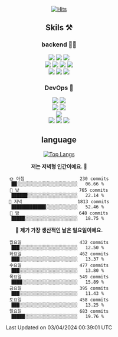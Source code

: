 <div align="center">

[![Hits](https://hits.seeyoufarm.com/api/count/incr/badge.svg?url=https%3A%2F%2Fgithub.com%2Fzxcv9203%2Fhit-counter&count_bg=%23FF7272&title_bg=%23324C2E&icon=codeigniter.svg&icon_color=%23DD5B5B&title=%EB%B0%A9%EB%AC%B8%EC%9E%90&edge_flat=false)](https://hits.seeyoufarm.com)
  
## Skils ⚒️
### backend 🧑‍💻
  
<img src="https://img.shields.io/badge/Java-FF6600?style=flat-square&logo=buymeacoffee&logoColor=white"/>
<img src="https://img.shields.io/badge/Go-0099FF?style=flat-square&logo=go&logoColor=white"/>
<img src="https://img.shields.io/badge/Kotlin-7F52FF?style=flat-square&logo=kotlin&logoColor=white"/>
  
  
<br />
  
<img src="https://img.shields.io/badge/Spring-339933?style=flat-square&logo=Spring&logoColor=white"/>
<img src="https://img.shields.io/badge/Spring Boot-339933?style=flat-square&logo=Spring Boot&logoColor=white"/>
<img src="https://img.shields.io/badge/Spring Security-339933?style=flat-square&logo=Spring Security&logoColor=white"/>
  
<img src="https://img.shields.io/badge/Spring Data JPA-339933?style=flat-square&logo=Hibernate&logoColor=white"/>

<br />
  
  <img src="https://img.shields.io/badge/mysql-0099FF?style=flat-square&logo=mysql&logoColor=white"/>
  <img src="https://img.shields.io/badge/mariadb-0099FF?style=flat-square&logo=mariadb&logoColor=white"/>
  <img src="https://img.shields.io/badge/mongoDB-47A248?style=flat-square&logo=mongodb&logoColor=white"/>
  
  
### DevOps 🚀
  
  <img src="https://img.shields.io/badge/docker-2496ED?style=flat-square&logo=docker&logoColor=white"/>
  <img src="https://img.shields.io/badge/kubernetes-326CE5?style=flat-square&logo=kubernetes&logoColor=white"/>
  
  <br />
  
  <img src="https://img.shields.io/badge/Github Actions-2088FF?style=flat-square&logo=githubactions&logoColor=white"/>
  <img src="https://img.shields.io/badge/Jenkins-D24939?style=flat-square&logo=jenkins&logoColor=white"/>
  
  
  <br />
  <img src="https://img.shields.io/badge/terraform-7B42BC?style=flat-square&logo=terraform&logoColor=white"/>
  
  <br />
  <img src="https://img.shields.io/badge/Amazon AWS-232F3E?style=flat-square&logo=Amazon AWS&logoColor=white"/>

  <img src="https://img.shields.io/badge/GCP-4285F4?style=flat-square&logo=googlecloud&logoColor=white"/>
  <img src="https://img.shields.io/badge/NCP-03C75A?style=flat-square&logo=naver&logoColor=white"/>
  
  
## language

[![Top Langs](https://github-readme-stats.vercel.app/api/top-langs/?username=zxcv9203&hide=html&exclude_repo=zxcv9203.github.io,golB&theme=grate-gatsby)](https://github.com/zxcv9203/github-readme-stats)
  
<!--START_SECTION:waka-->
**저는 저녁형 인간이에요. 🦉** 

```text
🌞 아침                     230 commits         ██░░░░░░░░░░░░░░░░░░░░░░░   06.66 % 
🌆 낮　                     765 commits         ██████░░░░░░░░░░░░░░░░░░░   22.14 % 
🌃 저녁                     1813 commits        █████████████░░░░░░░░░░░░   52.46 % 
🌙 밤　                     648 commits         █████░░░░░░░░░░░░░░░░░░░░   18.75 % 
```
📅 **제가 가장 생산적인 날은 일요일이에요.** 

```text
월요일                      432 commits         ███░░░░░░░░░░░░░░░░░░░░░░   12.50 % 
화요일                      462 commits         ███░░░░░░░░░░░░░░░░░░░░░░   13.37 % 
수요일                      477 commits         ███░░░░░░░░░░░░░░░░░░░░░░   13.80 % 
목요일                      549 commits         ████░░░░░░░░░░░░░░░░░░░░░   15.89 % 
금요일                      395 commits         ███░░░░░░░░░░░░░░░░░░░░░░   11.43 % 
토요일                      458 commits         ███░░░░░░░░░░░░░░░░░░░░░░   13.25 % 
일요일                      683 commits         █████░░░░░░░░░░░░░░░░░░░░   19.76 % 
```



 Last Updated on 03/04/2024 00:39:01 UTC
<!--END_SECTION:waka-->
  
</div>

